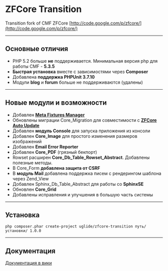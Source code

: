 # ZFCore Transition #
Transition fork of CMF ZFCore [http://code.google.com/p/zfcore/](http://code.google.com/p/zfcore/)


----------

## Основные отличия ##

- PHP 5.2 больше **не** поддерживается. Минимальная версия php для работы CMF - **5.3.5**
- **Быстрая установка** вместе с зависимостями через **Composer**
- Добавлена **поддержка PHPUnit 3.7.10**
- Модули **blog** и **forum** больше не поддерживаются (удалены)


----------

## Новые модули и возможности ##
- Добавлен **[Meta Fixtures Manager](https://github.com/uglide/zfcore-transition/wiki/Meta-Fixtures-Manager-%5BMFM%5D)**
- Обновлены миграции Сore_Migration для совместимости с **[ZFCore Auto Update](https://github.com/uglide/zfcore-autoupdate)**
- Добавлен **модуль Console** для запуска приложения из консоли
- Добавлен **Core_Image** для простого изменения размеров изображений
- Добавлен **Email Error Reporter**
- Добавлен **Core_PDF** (грязный бекпорт)
- Rowset расширен **Core\_Db\_Table\_Rowset\_Abstract**. Добавлены полезные методы.
- В Core_Form **добавлена защита от CSRF**
- В **модуль Mail** добавлена поддержка писем с рендерингом шаблона через Zend_View 
- Добавлен Sphinx\_Db\_Table\_Abstract для работы со **SphinxSE**
- Обновлен **Core_Grid**
- Добавлены исправления и улучшения в большую часть системы

----------
## Установка ##
`php composer.phar create-project uglide/zfcore-transition путь/установки/ 1.0.0`

----------

## Документация ##

[Документация в вики](https://github.com/uglide/zfcore-transition/wiki)